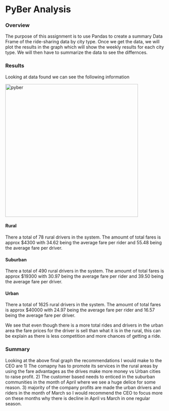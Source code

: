 # PyBer Analysis 

### Overview 
The purpose of this assignment is to use Pandas to create a summary Data Frame of the ride-sharing data by city type. 
Once we get the data, we will plot the results in the graph which will show the weekly results for each city type. We 
will then have to summarize the data to see the differnces. 

### Results
Looking at data found we can see the following information 

<img width="418" alt="pyber" src="https://user-images.githubusercontent.com/79885849/113516562-e8273680-9548-11eb-811f-4c9ec0732363.PNG">

#### Rural  
There a total of 78 rural drivers in the system. The amoumt of total fares is approx $4300 with 34.62 being the average fare
per rider and 55.48 being the average fare per driver. 

#### Suburban
There a total of 490 rural drivers in the system. The amoumt of total fares is approx $19300 with 30.97 being the average fare
per rider and 39.50 being the average fare per driver. 

#### Urban 
There a total of 1625 rural drivers in the system. The amoumt of total fares is approx $40000 with 24.97 being the average fare
per rider and 16.57 being the average fare per driver. 

We see that even though there is a more total rides and drivers in the urban area the fare prices for the driver is sell than what it 
is in the rural, this can be explain as there is less competition and more chances of getting a ride. 

### Summary 
Looking at the above final graph the recommendations I would make to the CEO are 1) The comapny has to promote its services in the rural 
areas by using the fare advantages as the drives make more money vs Urban cities to raise profit. 2) The customer based needs to enticed 
in the suburban communities in the month of April where we see a huge delice for some reason. 3) majority of the company profits are made 
the urban drivers and riders in the month of March so I would recommend the CEO to focus more on these months why there is decline in April 
vs March in one regular season. 
